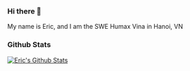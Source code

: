 ### Hi there 👋

My name is Eric, and I am the SWE Humax Vina in Hanoi, VN

### Github Stats

[![Eric's Github Stats](https://github-readme-stats.vercel.app/api?username=hmx-ltlam&count_private=true&theme=default&show_icons=true&include_all_commits=true)](https://github.com/hmx-ltlam)

